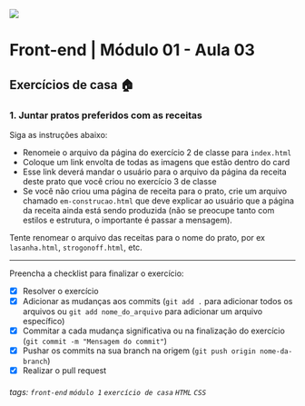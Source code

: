 ![](https://i.imgur.com/xG74tOh.png)

# Front-end | Módulo 01 - Aula 03

## Exercícios de casa 🏠

### 1. Juntar pratos preferidos com as receitas

Siga as instruções abaixo:

- Renomeie o arquivo da página do exercício 2 de classe para `index.html`
- Coloque um link envolta de todas as imagens que estão dentro do card 
- Esse link deverá mandar o usuário para o arquivo da página da receita deste prato que você criou no exercício 3 de classe
- Se você não criou uma página de receita para o prato, crie um arquivo chamado `em-construcao.html` que deve explicar ao usuário que a página da receita ainda está sendo produzida (não se preocupe tanto com estilos e estrutura, o importante é passar a mensagem).

Tente renomear o arquivo das receitas para o nome do prato, por ex `lasanha.html`, `strogonoff.html`, etc. 

---

Preencha a checklist para finalizar o exercício:

- [x] Resolver o exercício
- [x] Adicionar as mudanças aos commits (`git add .` para adicionar todos os arquivos ou `git add nome_do_arquivo` para adicionar um arquivo específico)
- [x] Commitar a cada mudança significativa ou na finalização do exercício (`git commit -m "Mensagem do commit"`)
- [x] Pushar os commits na sua branch na origem (`git push origin nome-da-branch`)
- [x] Realizar o pull request

###### tags: `front-end` `módulo 1` `exercício de casa` `HTML` `CSS`
